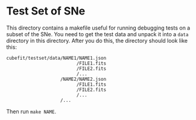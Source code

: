 Test Set of SNe
===============

This directory contains a makefile useful for running debugging tests
on a subset of the SNe. You need to get the test data and unpack it
into a `data` directory in this directory. After you do this, the
directory should look like this:

```
cubefit/testset/data/NAME1/NAME1.json
                          /FILE1.fits
                          /FILE2.fits
                          /...
                    /NAME2/NAME2.json
                          /FILE1.fits
                          /FILE2.fits
                          /...
                    /...
```

Then run `make NAME`.